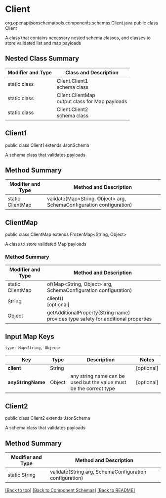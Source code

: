 # Client
org.openapijsonschematools.components.schemas.Client.java
public class Client

A class that contains necessary nested schema classes, and classes to store validated list and map payloads

## Nested Class Summary
| Modifier and Type | Class and Description |
| ----------------- | ---------------------- |
| static class | Client.Client1<br> schema class |
| static class | Client.ClientMap<br> output class for Map payloads |
| static class | Client.Client2<br> schema class |

## Client1
public class Client1
extends JsonSchema

A schema class that validates payloads

## Method Summary
| Modifier and Type | Method and Description |
| ----------------- | ---------------------- |
| static ClientMap | validate(Map<String, Object> arg, SchemaConfiguration configuration) |

## ClientMap
public class ClientMap
extends FrozenMap<String, Object>

A class to store validated Map payloads

### Method Summary
| Modifier and Type | Method and Description |
| ----------------- | ---------------------- |
| static ClientMap | of(Map<String, Object> arg, SchemaConfiguration configuration) |
| String | client()<br>[optional] |
| Object | getAdditionalProperty(String name)<br>provides type safety for additional properties |

## Input Map Keys
```
type: Map<String, Object>
```
Key | Type |  Description | Notes
------------ | ------------- | ------------- | -------------
**client** | String |  | [optional]
**anyStringName** | Object | any string name can be used but the value must be the correct type | [optional]

## Client2
public class Client2
extends JsonSchema

A schema class that validates payloads

## Method Summary
| Modifier and Type | Method and Description |
| ----------------- | ---------------------- |
| static String | validate(String arg, SchemaConfiguration configuration) |

[[Back to top]](#top) [[Back to Component Schemas]](../../../README.md#Component-Schemas) [[Back to README]](../../../README.md)
